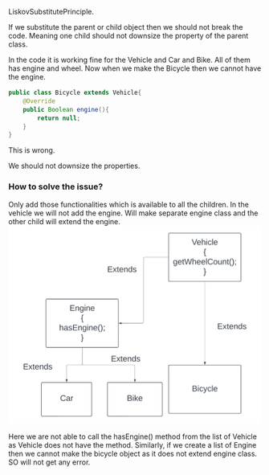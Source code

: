 LiskovSubstitutePrinciple.

If we substitute the parent or child object then we should not break the code.
Meaning one child should not downsize the property of the parent class.

In the code it is working fine for the Vehicle and Car and Bike. All of them has engine and wheel.
Now when we make the Bicycle then we cannot have the engine.
```java
public class Bicycle extends Vehicle{
    @Override
    public Boolean engine(){
        return null;
    }
}
```
This is wrong.


We should not downsize the properties.

### How to solve the issue?
Only add those functionalities which is available to all the children. In the vehicle we will not add the engine.
Will make separate engine class and the other child will extend the engine.
![img_1.png](LiskovSubstitutionPrinciple.png)

Here we are not able to call the hasEngine() method from the list of Vehicle as Vehicle does not have the method.
Similarly, if we create a list of Engine then we cannot make the bicycle object as it does not extend engine class.
SO will not get any error.
